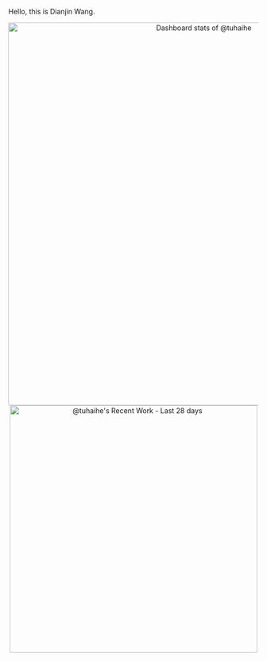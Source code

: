 Hello, this is Dianjin Wang.


<a href="https://next.ossinsight.io/widgets/official/compose-user-dashboard-stats?user_id=1284465" target="_blank" style="display: block" align="center">
  <picture>
    <source media="(prefers-color-scheme: dark)" srcset="https://next.ossinsight.io/widgets/official/compose-user-dashboard-stats/thumbnail.png?user_id=1284465&image_size=auto&color_scheme=dark" width="771" height="auto">
    <img alt="Dashboard stats of @tuhaihe" src="https://next.ossinsight.io/widgets/official/compose-user-dashboard-stats/thumbnail.png?user_id=1284465&image_size=auto&color_scheme=light" width="771" height="auto">
  </picture>
</a>

<a href="https://next.ossinsight.io/widgets/official/compose-currently-working-on?user_id=1284465&activity_type=all" target="_blank" style="display: block" align="center">
  <picture>
    <source media="(prefers-color-scheme: dark)" srcset="https://next.ossinsight.io/widgets/official/compose-currently-working-on/thumbnail.png?user_id=1284465&activity_type=all&image_size=auto&color_scheme=dark" width="497.5" height="auto">
    <img alt="@tuhaihe's Recent Work - Last 28 days" src="https://next.ossinsight.io/widgets/official/compose-currently-working-on/thumbnail.png?user_id=1284465&activity_type=all&image_size=auto&color_scheme=light" width="497.5" height="auto">
  </picture>
</a>

